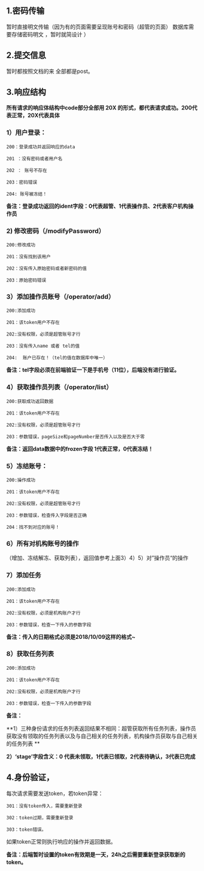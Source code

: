 ## 1.密码传输

暂时直接明文传输（因为有的页面需要呈现账号和密码（超管的页面）   数据库需要存储密码明文  ，暂时就简设计 ）

## 2.提交信息

暂时都按照文档的来  全部都是post。

## 3.响应结构

**所有请求的响应体结构中code部分全部用  20X   的形式，都代表请求成功。200代表正常，20X代表具体**

### 1）用户登录：

```
200：登录成功并返回响应的data

201 ：没有密码或者用户名

202 ： 账号不存在

203：密码错误

204: 账号被冻结！
```

**备注：登录成功返回的ident字段：0代表超管、1代表操作员、2代表客户机构操作员**

### 2) 修改密码（/modifyPassword）

```
200:修改成功

201：没有找到该用户

202：没有传入原始密码或者新密码的值

203：原始密码错误
```



### 3）添加操作员账号（/operator/add）

```
200:添加成功

201：该token用户不存在

202:没有权限，必须是超管账号才行

203：没有传入name 或者 tel的值

204:  账户已存在！（tel的值在数据库中唯一）
```

**备注：tel字段必须在前端验证一下是手机号（11位），后端没有进行验证。**
	

### 4）获取操作员列表（/operator/list）

```
200:获取成功返回数据

201：该token用户不存在

202:没有权限，必须是超管账号才行

203：参数错误，pageSize和pageNumber是否传入以及是否大于零
```

**备注：返回data数据中的frozen字段  1代表正常，0代表冻结！**

### 5）冻结账号：

```
200:操作成功

201：该token用户不存在

202:没有权限，必须是超管账号才行

203：参数错误，检查传入字段是否正确

204：找不到对应的账号！
```



### 6）所有对机构账号的操作

（增加、冻结解冻、获取列表），返回值参考上面3）4）5）对”操作员“的操作

### 7）添加任务

```
200:添加成功

201：该token用户不存在

202:没有权限，必须是机构账户才行

203：参数错误，检查一下传入的参数字段
```

**备注：传入的日期格式必须是2018/10/09这样的格式~**

### 8）获取任务列表

```
200:添加成功

201：该token用户不存在

202:没有权限，必须是机构账户才行

203：参数错误，检查一下传入的参数字段
```

**备注：**

**1）三种身份请求的任务列表返回结果不相同：超管获取所有任务列表，操作员获取没有领取的任务列表以及与自己相关的任务列表，机构操作员获取与自己相关的任务列表  **

**2）‘stage’字段含义：0 代表未领取，1代表已领取，2代表待确认，3代表已完成**







## 4.身份验证，

每次请求需要发送token，若token异常：

```
301：没有token传入，需要重新登录

302：token过期，需要重新登录

303：token错误。
```

如果token正常则执行响应的操作并返回数据。

**备注：后端暂时设置的token有效期是一天，24h之后需要重新登录获取新的token。**

